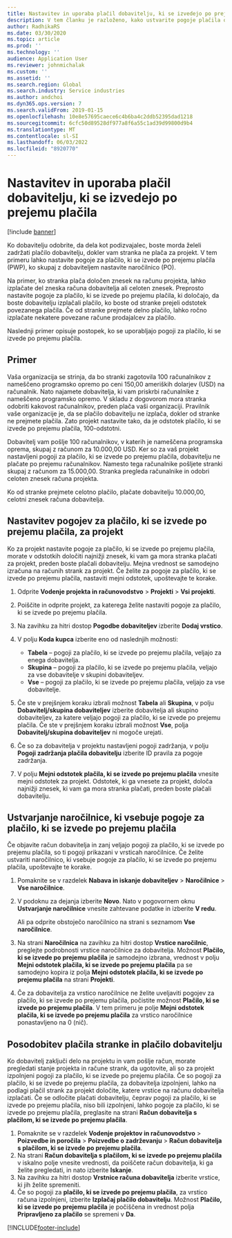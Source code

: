 ```yaml
---
title: Nastavitev in uporaba plačil dobavitelju, ki se izvedejo po prejemu plačila
description: V tem članku je razloženo, kako ustvarite pogoje plačila ob plačilu (PWP), tako da lahko sprostite delna plačila prodajalcem na podlagi plačil strank.
author: RadhikaRS
ms.date: 03/30/2020
ms.topic: article
ms.prod: ''
ms.technology: ''
audience: Application User
ms.reviewer: johnmichalak
ms.custom: ''
ms.assetid: ''
ms.search.region: Global
ms.search.industry: Service industries
ms.author: andchoi
ms.dyn365.ops.version: 7
ms.search.validFrom: 2019-01-15
ms.openlocfilehash: 10e8e57695caece6c4b6ba4c2ddb52395dad1218
ms.sourcegitcommit: 6cfc50d89528df977a8f6a55c1ad39d99800d9b4
ms.translationtype: MT
ms.contentlocale: sl-SI
ms.lasthandoff: 06/03/2022
ms.locfileid: "8920770"
---
```

# <a name="set-up-and-use-pay-when-paid-vendor-payments"></a>Nastavitev in uporaba plačil dobavitelju, ki se izvedejo po prejemu plačila

[!include [banner](../includes/banner.md)]

Ko dobavitelju odobrite, da dela kot podizvajalec, boste morda želeli zadržati plačilo dobavitelju, dokler vam stranka ne plača za projekt. V tem primeru lahko nastavite pogoje za plačilo, ki se izvede po prejemu plačila (PWP), ko skupaj z dobaviteljem nastavite naročilnico (PO).

Na primer, ko stranka plača določen znesek na računu projekta, lahko izplačate del zneska računa dobavitelja ali celoten znesek. Preprosto nastavite pogoje za plačilo, ki se izvede po prejemu plačila, ki določajo, da boste dobavitelju izplačali plačilo, ko boste od stranke prejeli odstotek povezanega plačila. Če od stranke prejmete delno plačilo, lahko ročno izplačate nekatere povezane račune prodajalcev za plačilo.

Naslednji primer opisuje postopek, ko se uporabljajo pogoji za plačilo, ki se izvede po prejemu plačila.

## <a name="example"></a>Primer

Vaša organizacija se strinja, da bo stranki zagotovila 100 računalnikov z nameščeno programsko opremo po ceni 150,00 ameriških dolarjev (USD) na računalnik. Nato najamete dobavitelja, ki vam priskrbi računalnike z nameščeno programsko opremo. V skladu z dogovorom mora stranka odobriti kakovost računalnikov, preden plača vaši organizaciji. Pravilnik vaše organizacije je, da se plačilo dobavitelju ne izplača, dokler od stranke ne prejmete plačila. Zato projekt nastavite tako, da je odstotek plačilo, ki se izvede po prejemu plačila, 100-odstotni.

Dobavitelj vam pošlje 100 računalnikov, v katerih je nameščena programska oprema, skupaj z računom za 10.000,00 USD. Ker so za vaš projekt nastavljeni pogoji za plačilo, ki se izvede po prejemu plačila, dobavitelju ne plačate po prejemu računalnikov. Namesto tega računalnike pošljete stranki skupaj z računom za 15.000,00. Stranka pregleda računalnike in odobri celoten znesek računa projekta.

Ko od stranke prejmete celotno plačilo, plačate dobavitelju 10.000,00, celotni znesek računa dobavitelja.

## <a name="set-up-pwp-terms-for-a-project"></a>Nastavitev pogojev za plačilo, ki se izvede po prejemu plačila, za projekt

Ko za projekt nastavite pogoje za plačilo, ki se izvede po prejemu plačila, morate v odstotkih določiti najnižji znesek, ki vam ga mora stranka plačati za projekt, preden boste plačali dobavitelju. Mejna vrednost se samodejno izračuna na računih strank za projekt. Če želite za pogoje za plačilo, ki se izvede po prejemu plačila, nastaviti mejni odstotek, upoštevajte te korake.

1. Odprite **Vodenje projekta in računovodstvo** \> **Projekti** \> **Vsi projekti**.
2. Poiščite in odprite projekt, za katerega želite nastaviti pogoje za plačilo, ki se izvede po prejemu plačila.
3. Na zavihku za hitri dostop **Pogodbe dobaviteljev** izberite **Dodaj vrstico**.
3. V polju **Koda kupca** izberite eno od naslednjih možnosti:

    - **Tabela** – pogoji za plačilo, ki se izvede po prejemu plačila, veljajo za enega dobavitelja.
    - **Skupina** – pogoji za plačilo, ki se izvede po prejemu plačila, veljajo za vse dobavitelje v skupini dobaviteljev.
    - **Vse** – pogoji za plačilo, ki se izvede po prejemu plačila, veljajo za vse dobavitelje.

4. Če ste v prejšnjem koraku izbrali možnost **Tabela** ali **Skupina**, v polju **Dobavitelj/skupina dobaviteljev** izberite dobavitelja ali skupino dobaviteljev, za katere veljajo pogoji za plačilo, ki se izvede po prejemu plačila. Če ste v prejšnjem koraku izbrali možnost **Vse**, polja **Dobavitelj/skupina dobaviteljev** ni mogoče urejati.
5. Če so za dobavitelja v projektu nastavljeni pogoji zadržanja, v polju **Pogoji zadržanja plačila dobavitelju** izberite ID pravila za pogoje zadržanja.
6. V polju **Mejni odstotek plačila, ki se izvede po prejemu plačila** vnesite mejni odstotek za projekt. Odstotek, ki ga vnesete za projekt, določa najnižji znesek, ki vam ga mora stranka plačati, preden boste plačali dobavitelju.

## <a name="create-a-po-that-has-pwp-terms"></a>Ustvarjanje naročilnice, ki vsebuje pogoje za plačilo, ki se izvede po prejemu plačila

Če objavite račun dobavitelja in zanj veljajo pogoji za plačilo, ki se izvede po prejemu plačila, so ti pogoji prikazani v vrsticah naročilnice. Če želite ustvariti naročilnico, ki vsebuje pogoje za plačilo, ki se izvede po prejemu plačila, upoštevajte te korake.

1. Pomaknite se v razdelek **Nabava in iskanje dobaviteljev** \> **Naročilnice** \> **Vse naročilnice**.
2. V podoknu za dejanja izberite **Novo**. Nato v pogovornem oknu **Ustvarjanje naročilnice** vnesite zahtevane podatke in izberite **V redu**.

    Ali pa odprite obstoječo naročilnico na strani s seznamom **Vse naročilnice**.

4. Na strani **Naročilnica** na zavihku za hitri dostop **Vrstice naročilnic**, preglejte podrobnosti vrstice naročilnice za dobavitelja. Možnost **Plačilo, ki se izvede po prejemu plačila** je samodejno izbrana, vrednost v polju **Mejni odstotek plačila, ki se izvede po prejemu plačila** pa se samodejno kopira iz polja **Mejni odstotek plačila, ki se izvede po prejemu plačila** na strani **Projekti**.
6. Če za dobavitelja za vrstico naročilnice ne želite uveljaviti pogojev za plačilo, ki se izvede po prejemu plačila, počistite možnost **Plačilo, ki se izvede po prejemu plačila**. V tem primeru je polje **Mejni odstotek plačila, ki se izvede po prejemu plačila** za vrstico naročilnice ponastavljeno na 0 (nič).

## <a name="update-a-customer-payment-and-pay-the-vendor"></a>Posodobitev plačila stranke in plačilo dobavitelju

Ko dobavitelj zaključi delo na projektu in vam pošlje račun, morate pregledati stanje projekta in račune strank, da ugotovite, ali so za projekt izpolnjeni pogoji za plačilo, ki se izvede po prejemu plačila. Če so pogoji za plačilo, ki se izvede po prejemu plačila, za dobavitelja izpolnjeni, lahko na podlagi plačil strank za projekt določite, katere vrstice na računu dobavitelja izplačati. Če se odločite plačati dobavitelju, čeprav pogoji za plačilo, ki se izvede po prejemu plačila, niso bili izpolnjeni, lahko pogoje za plačilo, ki se izvede po prejemu plačila, preglasite na strani **Račun dobavitelja s plačilom, ki se izvede po prejemu plačila**.

1. Pomaknite se v razdelek **Vodenje projektov in računovodstvo** \> **Poizvedbe in poročila** \> **Poizvedbe o zadrževanju** \> **Račun dobavitelja s plačilom, ki se izvede po prejemu plačila**.
2. Na strani **Račun dobavitelja s plačilom, ki se izvede po prejemu plačila** v iskalno polje vnesite vrednosti, da poiščete račun dobavitelja, ki ga želite pregledati, in nato izberite **Iskanje**.
3. Na zavihku za hitri dostop **Vrstnice računa dobavitelja** izberite vrstice, ki jih želite spremeniti.
4. Če so pogoji za **plačilo, ki se izvede po prejemu plačila**, za vrstico računa izpolnjeni, izberite **Izplačaj plačilo dobavitelju**. Možnost **Plačilo, ki se izvede po prejemu plačila** je počiščena in vrednost polja **Pripravljeno za plačilo** se spremeni v **Da**.


[!INCLUDE[footer-include](../includes/footer-banner.md)]